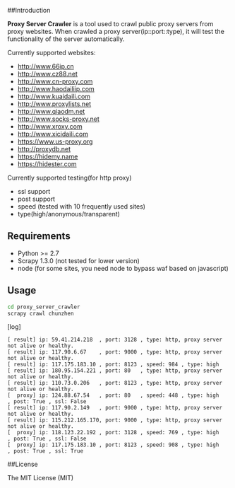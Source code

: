 ##Introduction

**Proxy Server Crawler** is a tool used to crawl public proxy servers from proxy websites. When crawled a proxy server(ip::port::type), it will test the functionality of the server automatically.

Currently supported websites:

* http://www.66ip.cn
* http://www.cz88.net
* http://www.cn-proxy.com
* http://www.haodailiip.com
* http://www.kuaidaili.com
* http://www.proxylists.net
* http://www.qiaodm.net
* http://www.socks-proxy.net
* http://www.xroxy.com
* http://www.xicidaili.com
* https://www.us-proxy.org
* http://proxydb.net
* https://hidemy.name
* https://hidester.com

Currently supported testing(for http proxy)

* ssl support
* post support
* speed (tested with 10 frequently used sites)
* type(high/anonymous/transparent)

## Requirements

* Python >= 2.7
* Scrapy 1.3.0 (not tested for lower version)
* node (for some sites, you need node to bypass waf based on javascript)

## Usage

```bash
cd proxy_server_crawler
scrapy crawl chunzhen
```

[log]

```
[ result] ip: 59.41.214.218  , port: 3128 , type: http, proxy server not alive or healthy.
[ result] ip: 117.90.6.67    , port: 9000 , type: http, proxy server not alive or healthy.
[ result] ip: 117.175.183.10 , port: 8123 , speed: 984 , type: high
[ result] ip: 180.95.154.221 , port: 80   , type: http, proxy server not alive or healthy.
[ result] ip: 110.73.0.206   , port: 8123 , type: http, proxy server not alive or healthy.
[  proxy] ip: 124.88.67.54   , port: 80   , speed: 448 , type: high       , post: True , ssl: False
[ result] ip: 117.90.2.149   , port: 9000 , type: http, proxy server not alive or healthy.
[ result] ip: 115.212.165.170, port: 9000 , type: http, proxy server not alive or healthy.
[  proxy] ip: 118.123.22.192 , port: 3128 , speed: 769 , type: high       , post: True , ssl: False
[  proxy] ip: 117.175.183.10 , port: 8123 , speed: 908 , type: high       , post: True , ssl: True 
```

##License

The MIT License (MIT)
